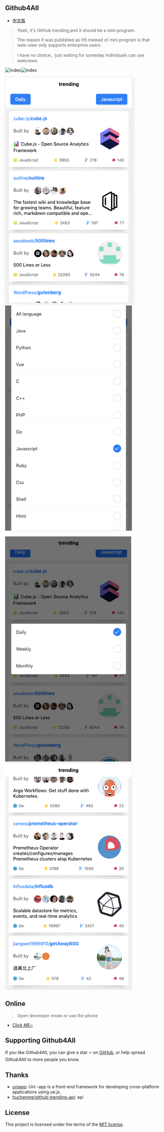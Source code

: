 ## Github4All

- [中文版](./README-zh.md)

>Yeah, it's GitHub trending,and it should be a mini program.

>The reason it was published as H5 instead of mini program is that web-view only supports enterprise users.

>I have no choice，just waiting for someday Individuals can use webviews

![index](https://camo.githubusercontent.com/8f697c48adc5026cc6d83dd45e42b9b93ee1803c/68747470733a2f2f696d672e736869656c64732e696f2f62616467652f636f6e747269627574696f6e732d77656c636f6d652d627269676874677265656e2e737667)![index](https://camo.githubusercontent.com/3ccf4c50a1576b0dd30b286717451fa56b783512/68747470733a2f2f696d672e736869656c64732e696f2f62616467652f4c6963656e73652d4d49542d79656c6c6f772e737667)

![index](./static/index.png) ![Language](./static/language.png)  

![Since](./static/since.png) ![Bottom](./static/1.png)


## Online

> Open developer mode or use the phone
* [Click ME~](https://www.telami.cn/trending/)


## Supporting Github4All

If you like Github4All, you can give a star ⭐ on [GitHub](https://github.com/telami/github4all), or help spread Github4All to more people you know.

## Thanks

* [uniapp](https://uniapp.dcloud.io/): Uni -app is a front-end framework for developing cross-platform applications using ue.js.
* [huchenme/github-trending-api](https://github.com/huchenme/github-trending-api): api

## License

This project is licensed under the terms of the [MIT license](https://github.com/telami/github4all/blob/master/LICENSE).
